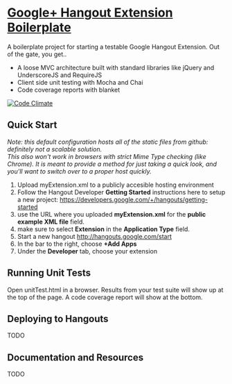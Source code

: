 

# [Google+ Hangout Extension Boilerplate](https://github.com/bennydtown/hangout-extension-boilerplate)


A boilerplate project for starting a testable Google Hangout Extension.  Out of the gate,
you get..

* A loose MVC architecture built with standard libraries like jQuery and UnderscoreJS and RequireJS
* Client side unit testing with Mocha and Chai
* Code coverage reports with blanket

[![Code Climate](https://codeclimate.com/github/bennydtown/hangout-extension-boilerplate/badges/gpa.svg)](https://codeclimate.com/github/bennydtown/hangout-extension-boilerplate)

## Quick Start

*Note: this default configuration hosts all of the static files from github: definitely not a scalable solution.  
This also won't work in browsers with strict Mime Type checking (like Chrome).  It is meant to provide a method for just taking a quick look, and you'll want to switch over to a proper host quickly.*

1. Upload myExtension.xml to a publicly accesible hosting environment
1. Follow the Hangout Developer **Getting Started** instructions here to setup
a new project: https://developers.google.com/+/hangouts/getting-started
1. use the URL where you uploaded **myExtension.xml** for the
**public example XML file** field.
1. make sure to select **Extension** in the **Application Type** field.
1. Start a new hangout http://hangouts.google.com/start
1. In the bar to the right, choose **+Add Apps**
1. Under the **Developer** tab, choose your extension

## Running Unit Tests

Open unitTest.html in a browser.  Results from your test suite will show up
at the top of the page.  A code coverage report will show at the bottom.

## Deploying to Hangouts

TODO

## Documentation and Resources

TODO
